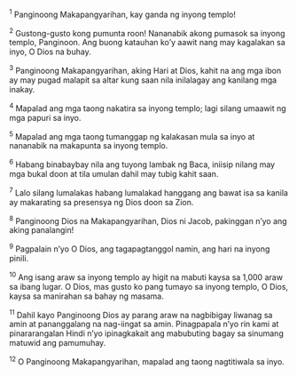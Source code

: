 <sup>1</sup>
Panginoong Makapangyarihan, kay ganda ng inyong templo! 

<sup>2</sup>
Gustong-gusto kong pumunta roon! Nananabik akong pumasok sa inyong templo, Panginoon. Ang buong katauhan koʼy aawit nang may kagalakan sa inyo, O Dios na buhay. 

<sup>3</sup>
Panginoong Makapangyarihan, aking Hari at Dios, kahit na ang mga ibon ay may pugad malapit sa altar kung saan nila inilalagay ang kanilang mga inakay. 

<sup>4</sup>
Mapalad ang mga taong nakatira sa inyong templo; lagi silang umaawit ng mga papuri sa inyo. 

<sup>5</sup>
Mapalad ang mga taong tumanggap ng kalakasan mula sa inyo at nananabik na makapunta sa inyong templo. 

<sup>6</sup>
Habang binabaybay nila ang tuyong lambak ng Baca, iniisip nilang may mga bukal doon at tila umulan dahil may tubig kahit saan. 

<sup>7</sup>
Lalo silang lumalakas habang lumalakad hanggang ang bawat isa sa kanila ay makarating sa presensya ng Dios doon sa Zion. 

<sup>8</sup>
Panginoong Dios na Makapangyarihan, Dios ni Jacob, pakinggan nʼyo ang aking panalangin! 

<sup>9</sup>
Pagpalain nʼyo O Dios, ang tagapagtanggol namin, ang hari na inyong pinili. 

<sup>10</sup>
Ang isang araw sa inyong templo ay higit na mabuti kaysa sa 1,000 araw sa ibang lugar. O Dios, mas gusto ko pang tumayo sa inyong templo, O Dios, kaysa sa manirahan sa bahay ng masama. 

<sup>11</sup>
Dahil kayo Panginoong Dios ay parang araw na nagbibigay liwanag sa amin at pananggalang na nag-iingat sa amin. Pinagpapala nʼyo rin kami at pinararangalan Hindi nʼyo ipinagkakait ang mabubuting bagay sa sinumang matuwid ang pamumuhay. 

<sup>12</sup>
O Panginoong Makapangyarihan, mapalad ang taong nagtitiwala sa inyo.